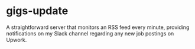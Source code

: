 # gigs-update
A straightforward server that monitors an RSS feed every minute, providing notifications on my Slack channel regarding any new job postings on Upwork.
